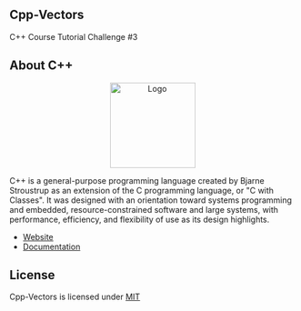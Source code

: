 ## Cpp-Vectors

<p>C++ Course Tutorial Challenge #3</p>

## About C++

<p align="center"><img src="https://i.imgur.com/qJiroU9.png" width="150px" height="auto" alt="Logo"></a></p>

<p>C++ is a general-purpose programming language created by Bjarne Stroustrup as an extension of the C programming language, or "C with Classes". It was designed with an orientation toward systems programming and embedded, resource-constrained software and large systems, with performance, efficiency, and flexibility of use as its design highlights.</p>

* [Website](https://isocpp.org/)
* [Documentation](https://docs.microsoft.com/en-us/cpp/)

## License

Cpp-Vectors is licensed under [MIT](https://choosealicense.com/licenses/mit/)
